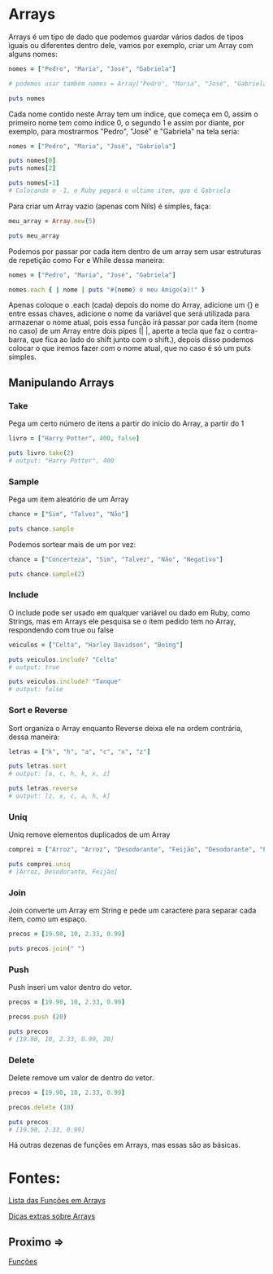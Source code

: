 # Arrays

Arrays é um tipo de dado que podemos guardar vários dados de tipos iguais ou diferentes dentro dele, vamos por exemplo, criar um Array com alguns nomes:

```ruby
nomes = ["Pedro", "Maria", "José", "Gabriela"]

# podemos usar também nomes = Array["Pedro", "Maria", "José", "Gabriela"]

puts nomes
```

Cada nome contido neste Array tem um índice, que começa em 0, assim o primeiro nome tem como índice 0, o segundo 1 e assim por diante, por exemplo, para mostrarmos "Pedro", "José" e "Gabriela" na tela seria:

```ruby
nomes = ["Pedro", "Maria", "José", "Gabriela"]

puts nomes[0]
puts nomes[2]

puts nomes[-1]
# Colocando o -1, o Ruby pegará o ultimo item, que é Gabriela
```

Para criar um Array vazio (apenas com Nils) é simples, faça:

```ruby
meu_array = Array.new(5)

puts meu_array
```

Podemos por passar por cada item dentro de um array sem usar estruturas de repetição como For e While dessa maneira:

```ruby
nomes = ["Pedro", "Maria", "José", "Gabriela"]

nomes.each { | nome | puts "#{nome} é meu Amigo(a)!" }
```

Apenas coloque o .each (cada) depois do nome do Array, adicione um {} e entre essas chaves, adicione o nome da variável que será utilizada para armazenar o nome atual, pois essa função irá passar por cada item (nome no caso) de um Array entre dois pipes (| |, aperte a tecla que faz o contra-barra, que fica ao lado do shift junto com o shift.), depois disso podemos colocar o que iremos fazer com o nome atual, que no caso é só um puts simples.

## Manipulando Arrays

### Take

Pega um certo número de itens a partir do início do Array, a partir do 1

```ruby
livro = ["Harry Potter", 400, false]

puts livro.take(2)
# output: "Harry Potter", 400
```

### Sample

Pega um item aleatório de um Array

```ruby
chance = ["Sim", "Talvez", "Não"]

puts chance.sample
```

Podemos sortear mais de um por vez:

```ruby
chance = ["Concerteza", "Sim", "Talvez", "Não", "Negativo"]

puts chance.sample(2)
```

### Include

O include pode ser usado em qualquer variável ou dado em Ruby, como Strings, mas em Arrays ele pesquisa se o item pedido tem no Array, respondendo com true ou false

```ruby
veiculos = ["Celta", "Harley Davidson", "Boing"]

puts veiculos.include? "Celta"
# output: true

puts veiculos.include? "Tanque"
# output: false
```

### Sort e Reverse

Sort organiza o Array enquanto Reverse deixa ele na ordem contrária, dessa maneira:

```ruby
letras = ["k", "h", "a", "c", "x", "z"]

puts letras.sort
# output: [a, c, h, k, x, z]

puts letras.reverse
# output: [z, x, c, a, h, k]
```

### Uniq

Uniq remove elementos duplicados de um Array

```ruby
comprei = ["Arroz", "Arroz", "Desodorante", "Feijão", "Desodorante", "Feijão"]

puts comprei.uniq
# [Arroz, Desodorante, Feijão]
```

### Join

Join converte um Array em String e pede um caractere para separar cada item, como um espaço.

```ruby
precos = [19.90, 10, 2.33, 0.99]

puts precos.join(" ")
```

### Push

Push inseri um valor dentro do vetor.

```ruby
precos = [19.90, 10, 2.33, 0.99]

precos.push (20)

puts precos
# [19.90, 10, 2.33, 0.99, 20]
```

### Delete

Delete remove um valor de dentro do vetor.

```ruby
precos = [19.90, 10, 2.33, 0.99]

precos.delete (10)

puts precos 
# [19.90, 2.33, 0.99]
```

Há outras dezenas de funções em Arrays, mas essas são as básicas.

# Fontes:

[Lista das Funções em Arrays](https://www.digitalocean.com/community/tutorials/how-to-use-array-methods-in-ruby)

[Dicas extras sobre Arrays](https://mixandgo.com/learn/how-to-use-ruby-each)

## Proximo =>
[Funções](../funcoes/README.md)